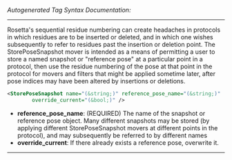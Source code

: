 <!-- THIS IS AN AUTOGENERATED FILE: Don't edit it directly, instead change the schema definition in the code itself. -->

_Autogenerated Tag Syntax Documentation:_

---
Rosetta's sequential residue numbering can create headaches in protocols in which residues are to be inserted or deleted, and in which one wishes subsequently to refer to residues past the insertion or deletion point. The StorePoseSnapshot mover is intended as a means of permitting a user to store a named snapshot or "reference pose" at a particular point in a protocol, then use the residue numbering of the pose at that point in the protocol for movers and filters that might be applied sometime later, after pose indices may have been altered by insertions or deletions.

```xml
<StorePoseSnapshot name="(&string;)" reference_pose_name="(&string;)"
        override_current="(&bool;)" />
```

-   **reference_pose_name**: (REQUIRED) The name of the snapshot or reference pose object. Many different snapshots may be stored (by applying different StorePoseSnapshot movers at different points in the protocol), and may subsequently be referred to by different names
-   **override_current**: If there already exists a reference pose, overwrite it.

---
